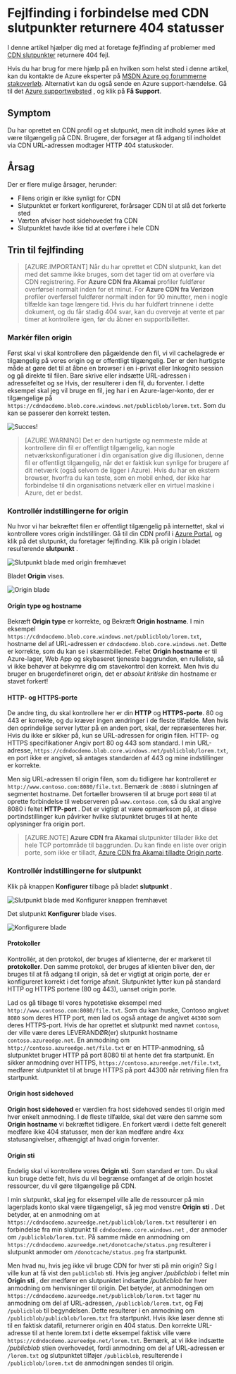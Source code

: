 <properties
    pageTitle="Fejlfinding i forbindelse med Azure CDN slutpunkter returnere 404 status | Microsoft Azure"
    description="Fejlfinding af 404 svar fejlkoder med Azure CDN slutpunkter."
    services="cdn"
    documentationCenter=""
    authors="camsoper"
    manager="erikre"
    editor=""/>

<tags
    ms.service="cdn"
    ms.workload="tbd"
    ms.tgt_pltfrm="na"
    ms.devlang="na"
    ms.topic="article"
    ms.date="07/28/2016"
    ms.author="casoper"/>
    
# <a name="troubleshooting-cdn-endpoints-returning-404-statuses"></a>Fejlfinding i forbindelse med CDN slutpunkter returnere 404 statusser

I denne artikel hjælper dig med at foretage fejlfinding af problemer med [CDN slutpunkter](cdn-create-new-endpoint.md) returnere 404 fejl.

Hvis du har brug for mere hjælp på en hvilken som helst sted i denne artikel, kan du kontakte de Azure eksperter på [MSDN Azure og forummerne stakoverløb](https://azure.microsoft.com/support/forums/). Alternativt kan du også sende en Azure support-hændelse. Gå til det [Azure supportwebsted](https://azure.microsoft.com/support/options/) , og klik på **Få Support**.

## <a name="symptom"></a>Symptom

Du har oprettet en CDN profil og et slutpunkt, men dit indhold synes ikke at være tilgængelig på CDN.  Brugere, der forsøger at få adgang til indholdet via CDN URL-adressen modtager HTTP 404 statuskoder. 

## <a name="cause"></a>Årsag

Der er flere mulige årsager, herunder:

- Filens origin er ikke synligt for CDN
- Slutpunktet er forkert konfigureret, forårsager CDN til at slå det forkerte sted
- Værten afviser host sidehovedet fra CDN
- Slutpunktet havde ikke tid at overføre i hele CDN

## <a name="troubleshooting-steps"></a>Trin til fejlfinding

> [AZURE.IMPORTANT] Når du har oprettet et CDN slutpunkt, kan det med det samme ikke bruges, som det tager tid om at overføre via CDN registrering.  For <b>Azure CDN fra Akamai</b> profiler fuldfører overførsel normalt inden for et minut.  For <b>Azure CDN fra Verizon</b> profiler overførsel fuldfører normalt inden for 90 minutter, men i nogle tilfælde kan tage længere tid.  Hvis du har fuldført trinnene i dette dokument, og du får stadig 404 svar, kan du overveje at vente et par timer at kontrollere igen, før du åbner en supportbilletter.

### <a name="check-the-origin-file"></a>Markér filen origin

Først skal vi skal kontrollere den pågældende den fil, vi vil cachelagrede er tilgængelig på vores origin og er offentligt tilgængelig.  Der er den hurtigste måde at gøre det til at åbne en browser i en i-privat eller Inkognito session og gå direkte til filen.  Bare skrive eller indsætte URL-adressen i adressefeltet og se Hvis, der resulterer i den fil, du forventer.  I dette eksempel skal jeg vil bruge en fil, jeg har i en Azure-lager-konto, der er tilgængelige på `https://cdndocdemo.blob.core.windows.net/publicblob/lorem.txt`.  Som du kan se passerer den korrekt testen.

![Succes!](./media/cdn-troubleshoot-endpoint/cdn-origin-file.png)

> [AZURE.WARNING] Det er den hurtigste og nemmeste måde at kontrollere din fil er offentligt tilgængelig, kan nogle netværkskonfigurationer i din organisation give dig illusionen, denne fil er offentligt tilgængelig, når det er faktisk kun synlige for brugere af dit netværk (også selvom de ligger i Azure).  Hvis du har en ekstern browser, hvorfra du kan teste, som en mobil enhed, der ikke har forbindelse til din organisations netværk eller en virtuel maskine i Azure, det er bedst.

### <a name="check-the-origin-settings"></a>Kontrollér indstillingerne for origin

Nu hvor vi har bekræftet filen er offentligt tilgængelig på internettet, skal vi kontrollere vores origin indstillinger.  Gå til din CDN profil i [Azure Portal](https://portal.azure.com), og klik på det slutpunkt, du foretager fejlfinding.  Klik på origin i bladet resulterende **slutpunkt** .  

![Slutpunkt blade med origin fremhævet](./media/cdn-troubleshoot-endpoint/cdn-endpoint.png)

Bladet **Origin** vises. 

![Origin blade](./media/cdn-troubleshoot-endpoint/cdn-origin-settings.png)

#### <a name="origin-type-and-hostname"></a>Origin type og hostname

Bekræft **Origin type** er korrekte, og Bekræft **Origin hostname**.  I min eksempel `https://cdndocdemo.blob.core.windows.net/publicblob/lorem.txt`, hostname del af URL-adressen er `cdndocdemo.blob.core.windows.net`.  Dette er korrekte, som du kan se i skærmbilledet.  Feltet **Origin hostname** er til Azure-lager, Web App og skybaseret tjeneste baggrunden, en rulleliste, så vi ikke behøver at bekymre dig om stavekontrol den korrekt.  Men hvis du bruger en brugerdefineret origin, det er *absolut kritiske* din hostname er stavet forkert!

#### <a name="http-and-https-ports"></a>HTTP- og HTTPS-porte

De andre ting, du skal kontrollere her er din **HTTP** og **HTTPS-porte**.  80 og 443 er korrekte, og du kræver ingen ændringer i de fleste tilfælde.  Men hvis den oprindelige server lytter på en anden port, skal, der repræsenteres her.  Hvis du ikke er sikker på, kun se URL-adressen for origin filen.  HTTP- og HTTPS specifikationer Angiv port 80 og 443 som standard. I min URL-adresse, `https://cdndocdemo.blob.core.windows.net/publicblob/lorem.txt`, en port ikke er angivet, så antages standarden af 443 og mine indstillinger er korrekte.  

Men sig URL-adressen til origin filen, som du tidligere har kontrolleret er `http://www.contoso.com:8080/file.txt`.  Bemærk de `:8080` i slutningen af segmentet hostname.  Det fortæller browseren til at bruge port `8080` til at oprette forbindelse til webserveren på `www.contoso.com`, så du skal angive 8080 i feltet **HTTP-port** .  Det er vigtigt at være opmærksom på, at disse portindstillinger kun påvirker hvilke slutpunktet bruges til at hente oplysninger fra origin port.

> [AZURE.NOTE] **Azure CDN fra Akamai** slutpunkter tillader ikke det hele TCP portområde til baggrunden.  Du kan finde en liste over origin porte, som ikke er tilladt, [Azure CDN fra Akamai tilladte Origin porte](https://msdn.microsoft.com/library/mt757337.aspx).  
  
### <a name="check-the-endpoint-settings"></a>Kontrollér indstillingerne for slutpunkt

Klik på knappen **Konfigurer** tilbage på bladet **slutpunkt** .

![Slutpunkt blade med Konfigurer knappen fremhævet](./media/cdn-troubleshoot-endpoint/cdn-endpoint-configure-button.png)

Det slutpunkt **Konfigurer** blade vises.

![Konfigurere blade](./media/cdn-troubleshoot-endpoint/cdn-configure.png)

#### <a name="protocols"></a>Protokoller

Kontrollér, at den protokol, der bruges af klienterne, der er markeret til **protokoller**.  Den samme protokol, der bruges af klienten bliver den, der bruges til at få adgang til origin, så det er vigtigt at origin porte, der er konfigureret korrekt i det forrige afsnit.  Slutpunktet lytter kun på standard HTTP og HTTPS portene (80 og 443), uanset origin porte.

Lad os gå tilbage til vores hypotetiske eksempel med `http://www.contoso.com:8080/file.txt`.  Som du kan huske, Contoso angivet `8080` som deres HTTP port, men lad os også antage de angivet `44300` som deres HTTPS-port.  Hvis de har oprettet et slutpunkt med navnet `contoso`, der ville være deres LEVERANDØR(er) slutpunkt hostname `contoso.azureedge.net`.  En anmodning om `http://contoso.azureedge.net/file.txt` er en HTTP-anmodning, så slutpunktet bruger HTTP på port 8080 til at hente det fra startpunkt.  En sikker anmodning over HTTPS, `https://contoso.azureedge.net/file.txt`, medfører slutpunktet til at bruge HTTPS på port 44300 når retriving filen fra startpunkt.

#### <a name="origin-host-header"></a>Origin host sidehoved

**Origin host sidehoved** er værdien fra host sidehoved sendes til origin med hver enkelt anmodning.  I de fleste tilfælde, skal det være den samme som **Origin hostname** vi bekræftet tidligere.  En forkert værdi i dette felt generelt medføre ikke 404 statusser, men der kan medføre andre 4xx statusangivelser, afhængigt af hvad origin forventer.

#### <a name="origin-path"></a>Origin sti

Endelig skal vi kontrollere vores **Origin sti**.  Som standard er tom.  Du skal kun bruge dette felt, hvis du vil begrænse omfanget af de origin hostet ressourcer, du vil gøre tilgængelige på CDN.  

I min slutpunkt, skal jeg for eksempel ville alle de ressourcer på min lagerplads konto skal være tilgængeligt, så jeg mod venstre **Origin sti** .  Det betyder, at en anmodning om at `https://cdndocdemo.azureedge.net/publicblob/lorem.txt` resulterer i en forbindelse fra min slutpunkt til `cdndocdemo.core.windows.net` , der anmoder om `/publicblob/lorem.txt`.  På samme måde en anmodning om `https://cdndocdemo.azureedge.net/donotcache/status.png` resulterer i slutpunkt anmoder om `/donotcache/status.png` fra startpunkt.

Men hvad nu, hvis jeg ikke vil bruge CDN for hver sti på min origin?  Sig I ville kun at få vist den `publicblob` sti.  Hvis jeg angiver */publicblob* i feltet min **Origin sti** , der medfører en slutpunktet indsætte */publicblob* før hver anmodning om henvisninger til origin.  Det betyder, at anmodningen om `https://cdndocdemo.azureedge.net/publicblob/lorem.txt` tager nu anmodning om del af URL-adressen, `/publicblob/lorem.txt`, og Føj `/publicblob` til begyndelsen. Dette resulterer i en anmodning om `/publicblob/publicblob/lorem.txt` fra startpunkt.  Hvis ikke løser denne sti til en faktisk datafil, returnerer origin en 404 status.  Den korrekte URL-adresse til at hente lorem.txt i dette eksempel faktisk ville være `https://cdndocdemo.azureedge.net/lorem.txt`.  Bemærk, at vi ikke indsætte */publicblob* stien overhovedet, fordi anmodning om del af URL-adressen er `/lorem.txt` og slutpunktet tilføjer `/publicblob`, resulterende i `/publicblob/lorem.txt` de anmodningen sendes til origin.
